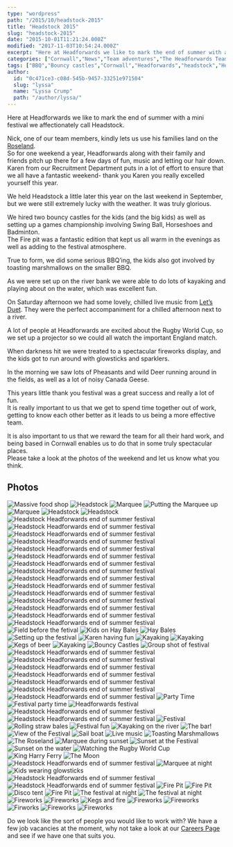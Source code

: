 ```yaml
---
type: "wordpress"
path: "/2015/10/headstock-2015"
title: "Headstock 2015"
slug: "headstock-2015"
date: "2015-10-01T11:21:24.000Z"
modified: "2017-11-03T10:54:24.000Z"
excerpt: "Here at Headforwards we like to mark the end of summer with a mini festival we affectionately call Headstock. Nick, one of our team members, kindly lets us use his families land on the Roseland. So for one weekend a year, Headforwards along with their family and friends pitch up there for a few days of fun, music and …"
categories: ["Cornwall","News","Team adventures","The Headforwards Team"]
tags: ["BBQ","Bouncy castles","Cornwall","Headforwards","headstock","Heastock 2015","team adventures","Team advetures","team building","the roseland","the roseland peninsular"]
author:
  id: "0c471ce3-c08d-545b-9457-33251e971504"
  slug: "lyssa"
  name: "Lyssa Crump"
  path: "/author/lyssa/"
---
```

Here at Headforwards we like to mark the end of summer with a mini festival we affectionately call Headstock.

Nick, one of our team members, kindly lets us use his families land on the [Roseland](http://www.roselandpeninsula.com/).  
So for one weekend a year, Headforwards along with their family and friends pitch up there for a few days of fun, music and letting our hair down.  
Karen from our Recruitment Department puts in a lot of effort to ensure that we all have a fantastic weekend- thank you Karen you really excelled yourself this year.

We held Headstock a little later this year on the last weekend in September, but we were still extremely lucky with the weather. It was truly glorious.

We hired two bouncy castles for the kids (and the big kids) as well as setting up a games championship involving Swing Ball, Horseshoes and Badminton.  
The Fire pit was a fantastic edition that kept us all warm in the evenings as well as adding to the festival atmosphere.

True to form, we did some serious BBQ’ing, the kids also got involved by toasting marshmallows on the smaller BBQ.

As we were set up on the river bank we were able to do lots of kayaking and playing about on the water, which was excellent fun.

On Saturday afternoon we had some lovely, chilled live music from [Let’s Duet](http://www.freakmusic.co.uk/bands/lets_duet#.Vg0soRNVhBd). They were the perfect accompaniment for a chilled afternoon next to a river.

A lot of people at Headforwards are excited about the Rugby World Cup, so we set up a projector so we could all watch the important England match.

When darkness hit we were treated to a spectacular fireworks display, and the kids got to run around with glowsticks and sparklers.

In the morning we saw lots of Pheasants and wild Deer running around in the fields, as well as a lot of noisy Canada Geese.

This years little thank you festival was a great success and really a lot of fun.  
It is really important to us that we get to spend time together out of work, getting to know each other better as it leads to us being a more effective team.

It is also important to us that we reward the team for all their hard work, and being based in Cornwall enables us to do that in some truly spectacular places.  
Please take a look at the photos of the weekend and let us know what you think.

Photos
------


<section class="gallery">


![Massive food shop](/wp-content/uploads/2015/10/Headforwards_Headstock_Food_shop.jpg)
![Headstock](/wp-content/uploads/2015/10/Headforwards_Headstock_field.jpeg)
![Marquee](/wp-content/uploads/2015/10/Headforwards_Headstock_Marquee.jpeg)
![Putting the Marquee up](/wp-content/uploads/2015/10/Headforwards_Headstock_Lyssa_marquee.jpg)
![Marquee](/wp-content/uploads/2015/10/Headforwards_Headstock_Marquee_erection_time.jpg)
![Headstock](/wp-content/uploads/2015/10/Headforwards_Headstock_badminton1.jpg)
![Headstock](/wp-content/uploads/2015/10/Headforwards_Headstock_Bar.jpg)
![Headstock Headforwards end of summer festival ](/wp-content/uploads/2015/10/Headforwards_Headstock_BBQ1.jpg)
![Headstock Headforwards end of summer festival ](/wp-content/uploads/2015/10/Headforwards_Headstock_BBQ_field.jpg)
![Headstock Headforwards end of summer festival ](/wp-content/uploads/2015/10/Headforwards_Headstock_Beer.jpg)
![Headstock Headforwards end of summer festival ](/wp-content/uploads/2015/10/Headforwards_Headstock_beer_barrels.jpeg)
![Headstock Headforwards end of summer festival ](/wp-content/uploads/2015/10/Headforwards_Headstock_boat_low_tide.jpg)
![Headstock Headforwards end of summer festival ](/wp-content/uploads/2015/10/Headforwards_Headstock_boats.jpg)
![Headstock Headforwards end of summer festival ](/wp-content/uploads/2015/10/Headforwards_Headstock_boats_ships.jpg)
![Headstock Headforwards end of summer festival ](/wp-content/uploads/2015/10/Headforwards_Headstock_bouncy_castles.jpg)
![Headstock Headforwards end of summer festival ](/wp-content/uploads/2015/10/Headforwards_Headstock_bouncy_castles_kids.jpg)
![Headstock Headforwards end of summer festival ](/wp-content/uploads/2015/10/Headforwards_Headstock_bubbles.jpg)
![Headstock Headforwards end of summer festival ](/wp-content/uploads/2015/10/Headforwards_Headstock_car_park.jpeg)
![Headstock Headforwards end of summer festival ](/wp-content/uploads/2015/10/Headforwards_Headstock_Cars.jpg)
![Headstock Headforwards end of summer festival ](/wp-content/uploads/2015/10/Headforwards_Headstock_Cars_tractor.jpeg)
![Headstock Headforwards end of summer festival ](/wp-content/uploads/2015/10/Headforwards_Headstock_cars_water.jpg)
![Headstock Headforwards end of summer festival ](/wp-content/uploads/2015/10/Headforwards_Headstock_Deer.jpeg)
![Field before the fetival](/wp-content/uploads/2015/10/Headforwards_Headstock_hay_bails_field.jpg)
![Kids on Hay Bales ](/wp-content/uploads/2015/10/Headforwards_Headstock_Hay_bales.jpg)
![Hay Bales ](/wp-content/uploads/2015/10/Headforwards_Headstock_haybales.jpeg)
![Setting up the festival](/wp-content/uploads/2015/10/Headforwards_Headstock_Haybales_tent.jpeg)
![Karen having fun ](/wp-content/uploads/2015/10/Headforwards_Headstock_Karen_BBQ.jpg)
![Kayaking ](/wp-content/uploads/2015/10/Headforwards_Headstock_Kayak_and_boat.jpg)
![Kayaking](/wp-content/uploads/2015/10/Headforwards_Headstock_Kayaks.jpg)
![Kegs of beer ](/wp-content/uploads/2015/10/Headforwards_Headstock_kegs_on_the_river.jpeg)
![Kayaking](/wp-content/uploads/2015/10/Headforwards_Headstock_kayaks_river.jpg)
![Bouncy Castles](/wp-content/uploads/2015/10/Headforwards_Headstock_kids_bouncycastle.jpg)
![Group shot of festival](/wp-content/uploads/2015/10/Headforwards_Headstock_kids_bubbles.jpg)
![Headstock Headforwards end of summer festival ](/wp-content/uploads/2015/10/Headforwards_Headstock_dog_kayaks-water.jpg)
![Headstock Headforwards end of summer festival ](/wp-content/uploads/2015/10/Headforwards_Headstock_dogs_splashing.jpg)
![Headstock Headforwards end of summer festival ](/wp-content/uploads/2015/10/Headforwards_Headstock_dogs_water.jpg)
![Headstock Headforwards end of summer festival ](/wp-content/uploads/2015/10/Headforwards_Headstock_dusk.jpg)
![Headstock Headforwards end of summer festival ](/wp-content/uploads/2015/10/Headforwards_Headstock_families_babies.jpg)
![Headstock Headforwards end of summer festival ](/wp-content/uploads/2015/10/Headforwards_Headstock_families_riverbank.jpg)
![Headstock Headforwards end of summer festival ](/wp-content/uploads/2015/10/Headforwards_Headstock_family.jpg)
![Party Time ](/wp-content/uploads/2015/10/Headforwards_Headstock_party_time_tent.jpg)
![Festival party time ](/wp-content/uploads/2015/10/Headforwards_Headstock_party_zone.jpg)
![Headforwards festival](/wp-content/uploads/2015/10/Headforwards_Headstock_people.jpg)
![Headstock Headforwards end of summer festival ](/wp-content/uploads/2015/10/Headforwards_Headstock_Family_group_shot.jpg)
![Headstock Headforwards end of summer festival ](/wp-content/uploads/2015/10/Headforwards_Headstock_family_play.jpg)
![Festival ](/wp-content/uploads/2015/10/Headforwards_Headstock_Festival.jpg)
![Rolling straw bales ](/wp-content/uploads/2015/10/Headforwards_Headstock_rolling.jpg)
![Festival fun](/wp-content/uploads/2015/10/Headforwards_Headstock_group_shot.jpg)
![Kayaking on the river](/wp-content/uploads/2015/10/Headforwards_Headstock_Sail_boat_kayak.jpg)
![The bar!](/wp-content/uploads/2015/10/Headforwards_Headstock_groupshot_bar.jpg)
![View of the Festival ](/wp-content/uploads/2015/10/Headforwards_Headstock_Field_By_the_water.jpg)
![Sail boat](/wp-content/uploads/2015/10/Headforwards_Headstock_Sail_boat.jpg)
![Live music](/wp-content/uploads/2015/10/Headforwards_Headstock_Live_Music.jpg)
![Toasting Marshmallows](/wp-content/uploads/2015/10/Headforwards_Headstock_marshmallows_BBQ.jpg)
![The Roseland ](/wp-content/uploads/2015/10/Headforwards_Headstock_little_boat.jpeg)
![Marquee during sunset](/wp-content/uploads/2015/10/Headforwards_Headstock_Marquee_sunset.jpeg)
![Sunset at the Festival ](/wp-content/uploads/2015/10/Headforwards_Headstock_Sunset_beer.jpg)
![Sunset on the water ](/wp-content/uploads/2015/10/Headforwards_Headstock_sunset_on_water.jpeg)
![Watching the Rugby World Cup](/wp-content/uploads/2015/10/Headforwards_Headstock_Rugby_projection.jpg)
![King Harry Ferry](/wp-content/uploads/2015/10/Headforwards_Headstock_Ferry_group_shot.jpg)
![The Moon](/wp-content/uploads/2015/10/Headforwards_Headstock_MOON.jpg)
![Headstock Headforwards end of summer festival ](/wp-content/uploads/2015/10/Headforwards_Headstock_disco_lights.jpg)
![Marquee at night](/wp-content/uploads/2015/10/Headforwards_Headstock_marquee_disco.jpg)
![Kids wearing glowsticks](/wp-content/uploads/2015/10/Headforwards_Headstock_kids_glowsticks.jpg)
![Headstock Headforwards end of summer festival ](/wp-content/uploads/2015/10/Headforwards_Headstock_BBQ_at_night.jpeg)
![Headstock Headforwards end of summer festival ](/wp-content/uploads/2015/10/Headforwards_Headstock_chinease_lantern_lighting.jpg)
![Fire Pit](/wp-content/uploads/2015/10/Headforwards_Headstock_fire_pit.jpeg)
![Fire Pit](/wp-content/uploads/2015/10/Headforwards_Headstock_Fire_pit_fun.jpg)
![Disco tent](/wp-content/uploads/2015/10/Headforwards_Headstock_Nightime_disco.jpg)
![Fire Pit](/wp-content/uploads/2015/10/Headforwards_Headstock_firepit.jpg)
![The festival at night](/wp-content/uploads/2015/10/Headforwards_Headstock_Nightime_festival.jpg)
![The festival at night](/wp-content/uploads/2015/10/Headforwards_Headstock_nighttime.jpeg)
![Fireworks ](/wp-content/uploads/2015/10/Headforwards_Headstock_organge_fireworks.jpg)
![Fireworks](/wp-content/uploads/2015/10/Headforwards_Headstock_Firework.jpg)
![Kegs and fire ](/wp-content/uploads/2015/10/Headforwards_Headstock_kegs_flames.jpeg)
![Fireworks](/wp-content/uploads/2015/10/Headforwards_Headstock_Fireworks.jpg)
![Fireworks](/wp-content/uploads/2015/10/Headforwards_Headstock_Green_fireworks.jpg)
![Firworks](/wp-content/uploads/2015/10/Headforwards_Headstock_yellow_firework.jpg)
![Fireworks](/wp-content/uploads/2015/10/Headforwards_Headstock_red_firework.jpg)
![Fireworks](/wp-content/uploads/2015/10/Headforwards_Headstock_water_on_fire.jpeg)

</section>



Do we look like the sort of people you would like to work with? We have a few job vacancies at the moment, why not take a look at our [Careers Page](http://www.headforwards.com/careers/) and see if we have one that suits you.
